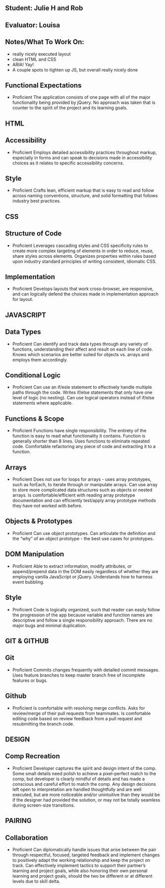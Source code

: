 ## Student: Julie H and Rob
## Evaluator: Louisa
## Notes/What To Work On:

- really nicely executed layout
- clean HTML and CSS
- ARIA! Yay!
- A couple spots to tighten up JS, but overall really nicely done

## Functional Expectations

* Proficient	The application consists of one page with all of the major functionality being provided by jQuery. No approach was taken that is counter to the spirit of the project and its learning goals.


## HTML

## Accessibility

* Proficient	Employs detailed accessibility practices throughout markup, especially in forms and can speak to decisions made in accessibility choices as it relates to specific accessibility concerns.


## Style

* Proficient	Crafts lean, efficient markup that is easy to read and follow across naming conventions, structure, and solid formatting that follows industry best practices.


## CSS

## Structure of Code

* Proficient	Leverages cascading styles and CSS specificity rules to create more complex targeting of elements in order to reduce, reuse, share styles across elements. Organizes properties within rules based upon industry standard principles of writing consistent, idiomatic CSS.

## Implementation

* Proficient	Develops layouts that work cross-browser, are responsive, and can logically defend the choices made in implementation approach for layout.


## JAVASCRIPT

## Data Types

* Proficient	Can identify and track data types through any variety of functions, understanding their affect and result on each line of code. Knows which scenarios are better suited for objects vs. arrays and employs them accordingly.

## Conditional Logic

* Proficient	Can use an if/esle statement to effectively handle multiple paths through the code. Writes if/else statements that only have one level of logic (no nesting). Can use logical operators instead of if/else statements where applicable.

## Functions & Scope

* Proficient	Functions have single responsibility. The entirety of the function is easy to read what functionality it contains. Function is generally shorter than 8 lines. Uses functions to eliminate repeated code. Comfortable refactoring any piece of code and extracting it to a function.

## Arrays

* Proficient	Does not use for loops for arrays - uses array prototypes, such as forEach, to iterate through or manipulate arrays. Can use array to store more complicated data structures such as objects or nested arrays. Is comfortable/efficient with reading array prototype documentation and can efficiently test/apply array prototype methods they have not worked with before.

## Objects & Prototypes

* Proficient	Can use object prototypes. Can articulate the definition and the “why” of an object prototype - the best use cases for prototypes.

## DOM Manipulation

* Proficient	Able to extract information, modify attributes, or append/prepend data in the DOM easily regardless of whether they are employing vanilla JavaScript or jQuery. Understands how to harness event bubbling.

## Style

* Proficient	Code is logically organized, such that reader can easily follow the progression of the app because variable and function names are descriptive and follow a single responsibility approach. There are no major bugs and minimal duplication.


## GIT & GITHUB

## Git

* Proficient	Commits changes frequently with detailed commit messages. Uses feature branches to keep master branch free of incomplete features or bugs.

## Github

* Proficient	Is comfortable with resolving merge conflicts. Asks for review/merge of their pull requests from teammates. Is comfortable editing code based on review feedback from a pull request and resubmitting the branch code.


## DESIGN

## Comp Recreation

* Proficient	Developer captures the spirit and design intent of the comp. Some small details need polish to achieve a pixel-perfect match to the comp, but developer is clearly mindful of details and has made a conscious and careful effort to match the comp. Any design decisions left open to interpretation are handled thoughtfully and are well executed, but are more noticeable and/or unintuitive than they would be if the designer had provided the solution, or may not be totally seamless during screen-size transitions.


## PAIRING

## Collaboration

* Proficient	Can diplomatically handle issues that arise between the pair through respectful, focused, targeted feedback and implement changes to positively adapt the working relationship and keep the project on track. Can effectively implement tactics to support their partner’s learning and project goals, while also honoring their own personal learning and project goals, should the two be different or at different levels due to skill delta.
